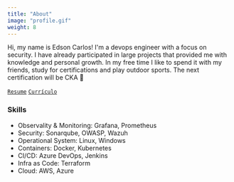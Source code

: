 ```yaml
---
title: "About"
image: "profile.gif"
weight: 8
---
```


Hi, my name is Edson Carlos! I'm a devops engineer with a focus on security. I have already participated in large projects that provided me with knowledge and personal growth. In my free time I like to spend it with my friends, study for certifications and play outdoor sports. The next certification will be CKA 💪

[`Resume`](https://drive.google.com/file/d/1xKGG0nNF5Oz5XIRYGpjDwVKLC4p-BMUo/view?usp=sharing) [`Currículo`](https://drive.google.com/file/d/1g-UGDhE69orKlg96MSp0_6L_6oKqYw0o/view?usp=sharing)




### Skills


* Observality & Monitoring: Grafana, Prometheus
* Security: Sonarqube, OWASP, Wazuh
* Operational System: Linux, Windows
* Containers: Docker, Kubernetes
* CI/CD: Azure DevOps, Jenkins
* Infra as Code: Terraform 
* Cloud: AWS, Azure

